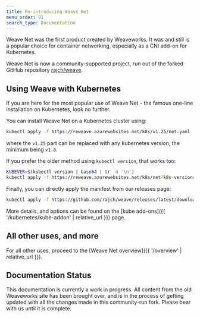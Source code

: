 ```yaml
---
title: Re-introducing Weave Net
menu_order: 01
search_type: Documentation
---
```

Weave Net was the first product created by Weaveworks. It was and still is a popular choice for container networking, especially as a CNI add-on for Kubernetes.

Weave Net is now a community-supported project, run out of the forked GitHub repository [rajch/weave](https://github.com/rajch/weave).

## Using Weave with Kubernetes

If you are here for the most popular use of Weave Net - the famous one-line installation on Kubernetes, look no further. 

You can install Weave Net on a Kubernetes cluster using:

```bash
kubectl apply -f https://reweave.azurewebsites.net/k8s/v1.25/net.yaml
```
where the `v1.25` part can be replaced with any kubernetes version, the minimum being `v1.8`.

If you prefer the older method using `kubectl version`, that works too:

```bash
KUBEVER=$(kubectl version | base64 | tr -d '\n')
kubectl apply -f https://reweave.azurewebsites.net/k8s/net?k8s-version=$KUBEVER
```

Finally, you can directly apply the manifest from our releases page:

```bash
kubectl apply -f https://github.com/rajch/weave/releases/latest/download/weave-daemonset-k8s-1.11.yaml
```

More details, and options can be found on the [kube add-ons]({{ '/kubernetes/kube-addon' | relative_url }}) page.

## All other uses, and more

For all other uses, proceed to the [Weave Net overview]({{ '/overview' | relative_url }}).

## Documentation Status

This documentation is currently a work in progress. All content from the old Weaveworks site has been brought over, and is in the process of getting updated with all the changes made in this community-run fork. Please bear with us until it is complete.

